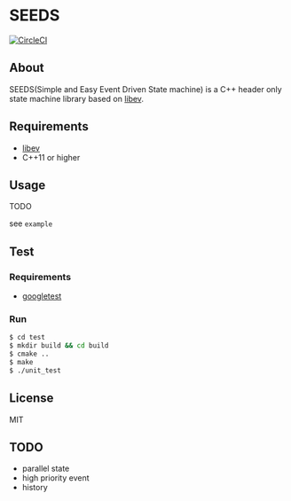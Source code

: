 # SEEDS

[![CircleCI](https://circleci.com/gh/maueki/seeds.svg?style=svg)](https://circleci.com/gh/maueki/seeds)

## About

SEEDS(Simple and Easy Event Driven State machine) is a C++ header only state machine library based on [libev](http://software.schmorp.de/pkg/libev.html).

## Requirements

* [libev](http://software.schmorp.de/pkg/libev.html)
* C++11 or higher

## Usage

TODO

see `example`

## Test

### Requirements

* [googletest](https://github.com/google/googletest)

### Run

```bash
$ cd test
$ mkdir build && cd build
$ cmake ..
$ make
$ ./unit_test
```

## License

MIT

## TODO

* parallel state
* high priority event
* history
